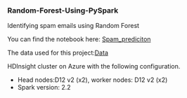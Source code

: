 ### Random-Forest-Using-PySpark
Identifying spam emails using Random Forest 

You can find the notebook here: [Spam_prediciton](https://github.com/ankit141193/Random-Forest-Using-PySpark/blob/master/Spam%2BMail%2BPrediction.ipynb)

The data used for this project:[Data](https://github.com/ankit141193/Random-Forest-Using-PySpark/blob/master/spambase.csv)

HDInsight cluster on Azure with the following configuration.

* Head nodes:D12 v2 (x2), worker nodes: D12 v2 (x2)
* Spark version: 2.2
